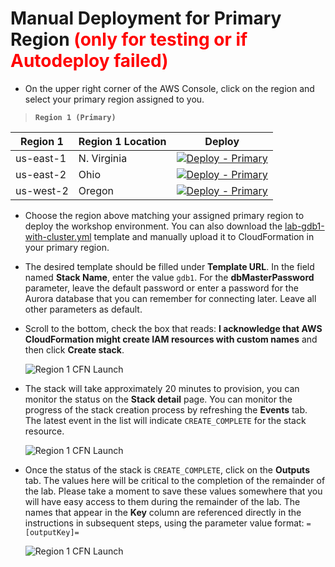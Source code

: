# Manual Deployment for Primary Region <span style="color:red;">(only for testing or if Autodeploy failed)

* On the upper right corner of the AWS Console, click on the region and select your primary region assigned to you.

> **`Region 1 (Primary)`**

| Region 1 | Region 1 Location | Deploy |
| --- | --- | --- |
| us-east-1 | N. Virginia |  <a href="https://console.aws.amazon.com/cloudformation/home?region=us-east-1#/stacks/create/review?stackName=gdb1&templateURL=https://s3.amazonaws.com/ams-labs-prod-content-us-east-1/templates/lab-gdb1-with-cluster.yml" target="_blank"><img src="../../assets/images/cloudformation-launch-stack.png" alt="Deploy - Primary"></a> |
| us-east-2 | Ohio | <a href="https://console.aws.amazon.com/cloudformation/home?region=us-east-2#/stacks/create/review?stackName=gdb1&templateURL=https://s3.amazonaws.com/ams-labs-prod-content-us-east-1/templates/lab-gdb1-with-cluster.yml" target="_blank"><img src="../../assets/images/cloudformation-launch-stack.png" alt="Deploy - Primary"></a> |
| us-west-2 | Oregon | <a href="https://console.aws.amazon.com/cloudformation/home?region=us-west-2#/stacks/create/review?stackName=gdb1&templateURL=https://s3.amazonaws.com/ams-labs-prod-content-us-east-1/templates/lab-gdb1-with-cluster.yml" target="_blank"><img src="../../assets/images/cloudformation-launch-stack.png" alt="Deploy - Primary"></a> |

* Choose the region above matching your assigned primary region to deploy the workshop environment. You can also download the [lab-gdb1-with-cluster.yml](/templates/lab-gdb1-with-cluster.yml) template and manually upload it to CloudFormation in your primary region.

* The desired template should be filled under **Template URL**. In the field named **Stack Name**, enter the value `gdb1`. For the **dbMasterPassword** parameter, leave the default password or enter a password for the Aurora database that you can remember for connecting later. Leave all other parameters as default.

* Scroll to the bottom, check the box that reads: **I acknowledge that AWS CloudFormation might create IAM resources with custom names** and then click **Create stack**.

  <span class="image">![Region 1 CFN Launch](setup-cfn-gdb1a.png)</span>

* The stack will take approximately 20 minutes to provision, you can monitor the status on the **Stack detail** page. You can monitor the progress of the stack creation process by refreshing the **Events** tab. The latest event in the list will indicate `CREATE_COMPLETE` for the stack resource.

  <span class="image">![Region 1 CFN Launch](setup-cfn-gdb1b.png)</span>

* Once the status of the stack is `CREATE_COMPLETE`, click on the **Outputs** tab. The values here will be critical to the completion of the remainder of the lab.  Please take a moment to save these values somewhere that you will have easy access to them during the remainder of the lab. The names that appear in the **Key** column are referenced directly in the instructions in subsequent steps, using the parameter value format: ``=[outputKey]=``

  <span class="image">![Region 1 CFN Launch](setup-cfn-gdb1c.png)</span>